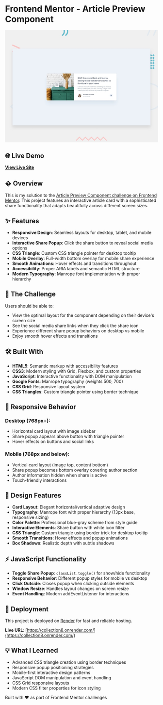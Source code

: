 # Frontend Mentor - Article Preview Component

![Design preview for the Article preview component coding challenge](./design/desktop-preview.jpg)

## 🌐 Live Demo

**[View Live Site](https://collection8.onrender.com/)**

## � Overview

This is my solution to the [Article Preview Component challenge on Frontend Mentor](https://www.frontendmentor.io/challenges/article-preview-component-dYBN_pYFT). This project features an interactive article card with a sophisticated share functionality that adapts beautifully across different screen sizes.

## ✨ Features

- **Responsive Design**: Seamless layouts for desktop, tablet, and mobile devices
- **Interactive Share Popup**: Click the share button to reveal social media options
- **CSS Triangle**: Custom CSS triangle pointer for desktop tooltip
- **Mobile Overlay**: Full-width bottom overlay for mobile share experience
- **Smooth Animations**: Hover effects and transitions throughout
- **Accessibility**: Proper ARIA labels and semantic HTML structure
- **Modern Typography**: Manrope font implementation with proper hierarchy

## 🎯 The Challenge

Users should be able to:

- View the optimal layout for the component depending on their device's screen size
- See the social media share links when they click the share icon
- Experience different share popup behaviors on desktop vs mobile
- Enjoy smooth hover effects and transitions

## 🛠️ Built With

- **HTML5**: Semantic markup with accessibility features
- **CSS3**: Modern styling with Grid, Flexbox, and custom properties
- **JavaScript**: Interactive functionality with DOM manipulation
- **Google Fonts**: Manrope typography (weights 500, 700)
- **CSS Grid**: Responsive layout system
- **CSS Triangles**: Custom triangle pointer using border technique

## 📱 Responsive Behavior

### Desktop (768px+):
- Horizontal card layout with image sidebar
- Share popup appears above button with triangle pointer
- Hover effects on buttons and social links

### Mobile (768px and below):
- Vertical card layout (image top, content bottom)
- Share popup becomes bottom overlay covering author section
- Author information hidden when share is active
- Touch-friendly interactions

## 🎨 Design Features

- **Card Layout**: Elegant horizontal/vertical adaptive design
- **Typography**: Manrope font with proper hierarchy (13px base, responsive sizing)
- **Color Palette**: Professional blue-gray scheme from style guide
- **Interactive Elements**: Share button with white icon filter
- **CSS Triangle**: Custom triangle using border trick for desktop tooltip
- **Smooth Transitions**: Hover effects and popup animations
- **Box Shadows**: Realistic depth with subtle shadows

## ⚡ JavaScript Functionality

- **Toggle Share Popup**: `classList.toggle()` for show/hide functionality
- **Responsive Behavior**: Different popup styles for mobile vs desktop
- **Click Outside**: Closes popup when clicking outside elements
- **Window Resize**: Handles layout changes on screen resize
- **Event Handling**: Modern addEventListener for interactions

## 🚀 Deployment

This project is deployed on [Render](https://render.com/) for fast and reliable hosting.

**Live URL**: [https://collection8.onrender.com/](https://collection8.onrender.com/)

## 💡 What I Learned

- Advanced CSS triangle creation using border techniques
- Responsive popup positioning strategies
- Mobile-first interactive design patterns
- JavaScript DOM manipulation and event handling
- CSS Grid responsive layouts
- Modern CSS filter properties for icon styling


Built with ❤️ as part of Frontend Mentor challenges
